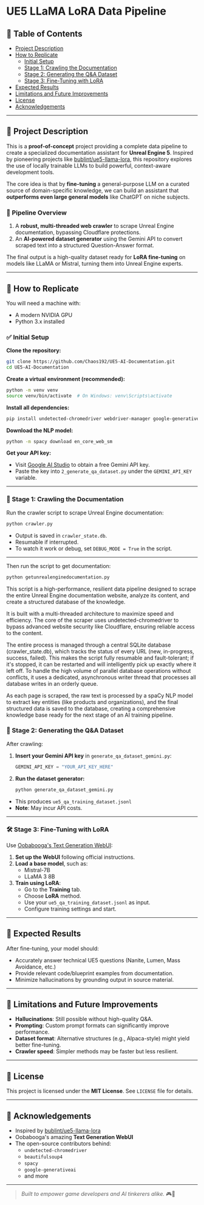 
# UE5 LLaMA LoRA Data Pipeline

## 📑 Table of Contents
- [Project Description](#project-description)
- [How to Replicate](#how-to-replicate)
  - [Initial Setup](#initial-setup)
  - [Stage 1: Crawling the Documentation](#stage-1-crawling-the-documentation)
  - [Stage 2: Generating the Q&A Dataset](#stage-2-generating-the-qa-dataset)
  - [Stage 3: Fine-Tuning with LoRA](#stage-3-fine-tuning-with-lora)
- [Expected Results](#expected-results)
- [Limitations and Future Improvements](#limitations-and-future-improvements)
- [License](#license)
- [Acknowledgements](#acknowledgements)

---

## 📘 Project Description

This is a **proof-of-concept** project providing a complete data pipeline to create a specialized documentation assistant for **Unreal Engine 5**. Inspired by pioneering projects like [bublint/ue5-llama-lora](https://github.com/bublint/ue5-llama-lora), this repository explores the use of locally trainable LLMs to build powerful, context-aware development tools.

The core idea is that by **fine-tuning** a general-purpose LLM on a curated source of domain-specific knowledge, we can build an assistant that **outperforms even large general models** like ChatGPT on niche subjects.

### 🧩 Pipeline Overview
1. A **robust, multi-threaded web crawler** to scrape Unreal Engine documentation, bypassing Cloudflare protections.
2. An **AI-powered dataset generator** using the Gemini API to convert scraped text into a structured Question-Answer format.

The final output is a high-quality dataset ready for **LoRA fine-tuning** on models like LLaMA or Mistral, turning them into Unreal Engine experts.

---

## 🔧 How to Replicate

You will need a machine with:
- A modern NVIDIA GPU
- Python 3.x installed

### ✅ Initial Setup

**Clone the repository:**
```bash
git clone https://github.com/Chaos192/UE5-AI-Documentation.git
cd UE5-AI-Documentation
```

**Create a virtual environment (recommended):**
```bash
python -m venv venv
source venv/bin/activate  # On Windows: venv\Scripts\activate
```

**Install all dependencies:**
```bash
pip install undetected-chromedriver webdriver-manager google-generativeai spacy pandas beautifulsoup4 tqdm colorama
```

**Download the NLP model:**
```bash
python -m spacy download en_core_web_sm
```

**Get your API key:**
- Visit [Google AI Studio](https://aistudio.google.com/) to obtain a free Gemini API key.
- Paste the key into `2_generate_qa_dataset.py` under the `GEMINI_API_KEY` variable.

---

### 📄 Stage 1: Crawling the Documentation

Run the crawler script to scrape Unreal Engine documentation:
```bash
python crawler.py
```

- Output is saved in `crawler_state.db`.
- Resumable if interrupted.
- To watch it work or debug, set `DEBUG_MODE = True` in the script.

---

Then run the script to get documentation:
```bash
python getunrealenginedocumentation.py
```

This script is a high-performance, resilient data pipeline designed to scrape the entire Unreal Engine documentation website, analyze its content, and create a structured database of the knowledge.

It is built with a multi-threaded architecture to maximize speed and efficiency. The core of the scraper uses undetected-chromedriver to bypass advanced website security like Cloudflare, ensuring reliable access to the content.

The entire process is managed through a central SQLite database (crawler_state.db), which tracks the status of every URL (new, in-progress, success, failed). This makes the script fully resumable and fault-tolerant; if it's stopped, it can be restarted and will intelligently pick up exactly where it left off. To handle the high volume of parallel database operations without conflicts, it uses a dedicated, asynchronous writer thread that processes all database writes in an orderly queue.

As each page is scraped, the raw text is processed by a spaCy NLP model to extract key entities (like products and organizations), and the final structured data is saved to the database, creating a comprehensive knowledge base ready for the next stage of an AI training pipeline.

### 🧠 Stage 2: Generating the Q&A Dataset

After crawling:

1. **Insert your Gemini API key** in `generate_qa_dataset_gemini.py`:
    ```python
    GEMINI_API_KEY = "YOUR_API_KEY_HERE"
    ```

2. **Run the dataset generator:**
    ```bash
    python generate_qa_dataset_gemini.py
    ```

- This produces `ue5_qa_training_dataset.jsonl`
- **Note**: May incur API costs.

---

### 🛠️ Stage 3: Fine-Tuning with LoRA

Use [Oobabooga's Text Generation WebUI](https://github.com/oobabooga/text-generation-webui):

1. **Set up the WebUI** following official instructions.
2. **Load a base model**, such as:
   - Mistral-7B
   - LLaMA 3 8B
3. **Train using LoRA**:
   - Go to the **Training** tab.
   - Choose **LoRA** method.
   - Use your `ue5_qa_training_dataset.jsonl` as input.
   - Configure training settings and start.

---

## 🎯 Expected Results

After fine-tuning, your model should:

- Accurately answer technical UE5 questions (Nanite, Lumen, Mass Avoidance, etc.)
- Provide relevant code/blueprint examples from documentation.
- Minimize hallucinations by grounding output in source material.

---

## 🚧 Limitations and Future Improvements

- **Hallucinations**: Still possible without high-quality Q&A.
- **Prompting**: Custom prompt formats can significantly improve performance.
- **Dataset format**: Alternative structures (e.g., Alpaca-style) might yield better fine-tuning.
- **Crawler speed**: Simpler methods may be faster but less resilient.

---

## 📄 License

This project is licensed under the **MIT License**. See `LICENSE` file for details.

---

## 🙏 Acknowledgements

- Inspired by [bublint/ue5-llama-lora](https://github.com/bublint/ue5-llama-lora)
- Oobabooga's amazing **Text Generation WebUI**
- The open-source contributors behind:
  - `undetected-chromedriver`
  - `beautifulsoup4`
  - `spacy`
  - `google-generativeai`
  - and more

---

> _Built to empower game developers and AI tinkerers alike._ 🎮🤖
